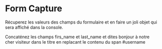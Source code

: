 # Form Capture

Récuperez les valeurs des champs du formulaire et en faire un joli objet qui sera affiché dans la console.



Concaténez les champs firs_name et last_name et dites bonjour à notre cher visiteur dans le titre en replacant le contenu du span #username